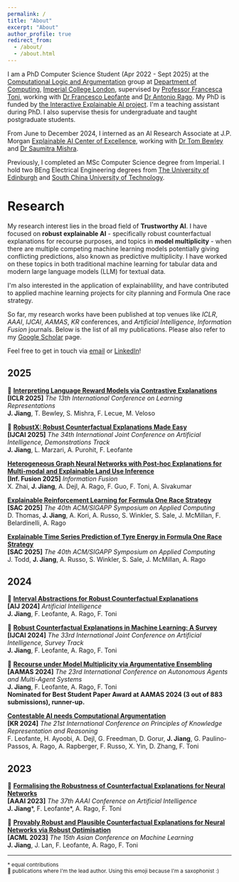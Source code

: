 ```yaml
---
permalink: /
title: "About"
excerpt: "About"
author_profile: true
redirect_from: 
  - /about/
  - /about.html
---
```


I am a PhD Computer Science Student (Apr 2022 - Sept 2025) at the [Computational Logic and Argumentation](https://clarg.doc.ic.ac.uk/) group at [Department of Computing](https://www.imperial.ac.uk/computing), [Imperial College London](https://www.imperial.ac.uk/), supervised by [Professor Francesca Toni](https://www.doc.ic.ac.uk/~ft/), working with [Dr Francesco Leofante](https://fraleo.github.io/) and [Dr Antonio Rago](https://www.doc.ic.ac.uk/~afr114/). My PhD is funded by [the Interactive Explainable AI project](https://raeng.org.uk/programmes-and-prizes/programmes/meet-the-researchers/professor-francesca-toni). I'm a teaching assistant during PhD. I also supervise thesis for undergraduate and taught postgraduate students. 

From June to December 2024, I interned as an AI Research Associate at J.P. Morgan [Explainable AI Center of Excellence](https://www.jpmorgan.com/technology/artificial-intelligence/initiatives/explainable-ai-center-of-excellence), working with [Dr Tom Bewley](https://tombewley.com/) and [Dr Saumitra Mishra](https://sites.google.com/site/saumitramishrac4dm). 

Previously, I completed an MSc Computer Science degree from Imperial. I hold two BEng Electrical Engineering degrees from [The University of Edinburgh](https://www.ed.ac.uk/) and [South China University of Technology](https://www.scut.edu.cn/en/).

# Research

My research interest lies in the broad field of **Trustworthy AI**. I have focused on **robust explainable AI** - specifically robust counterfactual explanations for recourse purposes, and topics in **model multiplicity** - when there are multiple competing machine learning models potentially giving conflicting predictions, also known as predictive multiplicity. I have worked on these topics in both traditional machine learning for tabular data and modern large language models (LLM) for textual data.

I'm also interested in the application of explainablility, and have contributed to applied machine learning projects for city planning and Formula One race strategy.

So far, my research works have been published at top venues like *ICLR*, *AAAI*, *IJCAI*, *AAMAS*, *KR* conferences, and *Artificial Intelligence*, *Information Fusion* journals. Below is the list of all my publications. Please also refer to my [Google Scholar](https://scholar.google.com/citations?user=NcFKI8kAAAAJ&hl=en) page. 

Feel free to get in touch via [email](mailto:junqi.jiang@imperial.ac.uk) or [LinkedIn](https://www.linkedin.com/in/junqijiang/)!


## 2025

🎷 [**Interpreting Language Reward Models via Contrastive Explanations**](https://openreview.net/forum?id=i8IwcQBi74)\
**[ICLR 2025]**  *The 13th International Conference on Learning Representations*\
**J. Jiang**, T. Bewley, S. Mishra, F. Lecue, M. Veloso

🎷 [**RobustX: Robust Counterfactual Explanations Made Easy**](https://arxiv.org/abs/2502.13751)\
**[IJCAI 2025]** *The 34th International Joint Conference on Artificial Intelligence, Demonstrations Track*\
**J. Jiang**, L. Marzari, A. Purohit, F. Leofante

[**Heterogeneous Graph Neural Networks with Post-hoc Explanations for Multi-modal and Explainable Land Use Inference**](https://doi.org/10.1016/j.inffus.2025.103057)\
**[Inf. Fusion 2025]** *Information Fusion*\
X. Zhai, **J. Jiang**, A. Dejl, A. Rago, F. Guo, F. Toni, A. Sivakumar

[**Explainable Reinforcement Learning for Formula One Race Strategy**](https://arxiv.org/abs/2501.04068)\
**[SAC 2025]** *The 40th ACM/SIGAPP Symposium on Applied Computing*\
D. Thomas, **J. Jiang**, A. Kori, A. Russo, S. Winkler, S. Sale, J. McMillan, F. Belardinelli, A. Rago

[**Explainable Time Series Prediction of Tyre Energy in Formula One Race Strategy**](https://arxiv.org/abs/2501.04067)\
**[SAC 2025]** *The 40th ACM/SIGAPP Symposium on Applied Computing*\
J. Todd, **J. Jiang**, A. Russo, S. Winkler, S. Sale, J. McMillan, A. Rago


## 2024

🎷 [**Interval Abstractions for Robust Counterfactual Explanations**](https://doi.org/10.1016/j.artint.2024.104218)\
**[AIJ 2024]**  *Artificial Intelligence*\
**J. Jiang**, F. Leofante, A. Rago, F. Toni

🎷 [**Robust Counterfactual Explanations in Machine Learning: A Survey**](https://www.ijcai.org/proceedings/2024/894)\
**[IJCAI 2024]**  *The 33rd International Joint Conference on Artificial Intelligence, Survey Track*\
**J. Jiang**, F. Leofante, A. Rago, F. Toni

🎷 [**Recourse under Model Multiplicity via Argumentative Ensembling**](https://dl.acm.org/doi/10.5555/3635637.3662950)\
**[AAMAS 2024]**  *The 23rd International Conference on Autonomous Agents and Multi-Agent Systems*\
**J. Jiang**, F. Leofante, A. Rago, F. Toni\
**Nominated for Best Student Paper Award at AAMAS 2024 (3 out of 883 submissions), runner-up.**

[**Contestable AI needs Computational Argumentation**](https://arxiv.org/abs/2405.10729)\
**[KR 2024]** *The 21st International Conference on Principles of Knowledge Representation and Reasoning*\
F. Leofante, H. Ayoobi, A. Dejl, G. Freedman, D. Gorur, **J. Jiang**, G. Paulino-Passos, A. Rago, A. Rapberger, F. Russo, X. Yin, D. Zhang, F. Toni

## 2023

🎷 [**Formalising the Robustness of Counterfactual Explanations for Neural Networks**](https://ojs.aaai.org/index.php/AAAI/article/view/26740)\
**[AAAI 2023]**  *The 37th AAAI Conference on Artificial Intelligence*\
**J. Jiang**\*, F. Leofante\*, A. Rago, F. Toni

🎷 [**Provably Robust and Plausible Counterfactual Explanations for Neural Networks via Robust Optimisation**](https://proceedings.mlr.press/v222/jiang24a.html)\
**[ACML 2023]**  *The 15th Asian Conference on Machine Learning*\
**J. Jiang**, J. Lan, F. Leofante, A. Rago, F. Toni

---

<sub>* equal contributions</sub>\
<sub>🎷 publications where I'm the lead author. Using this emoji because I'm a saxophonist :) </sub>
